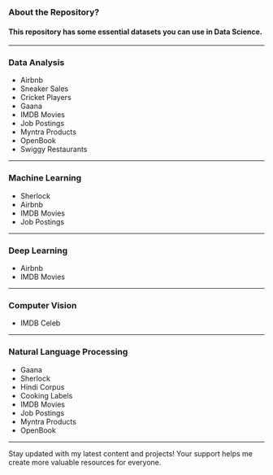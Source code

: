 ### About the Repository?
#### This repository has some essential datasets you can use in Data Science.
-----
### **Data Analysis**
- Airbnb
- Sneaker Sales
- Cricket Players
- Gaana
- IMDB Movies
- Job Postings
- Myntra Products
- OpenBook
- Swiggy Restaurants
-----
### **Machine Learning**
- Sherlock
- Airbnb
- IMDB Movies
- Job Postings
-----
### **Deep Learning**
- Airbnb
- IMDB Movies
-----  
### **Computer Vision**
- IMDB Celeb
-----
### **Natural Language Processing**
- Gaana
- Sherlock
- Hindi Corpus
- Cooking Labels
- IMDB Movies
- Job Postings
- Myntra Products
- OpenBook
-----


Stay updated with my latest content and projects! Your support helps me create more valuable resources for everyone.

